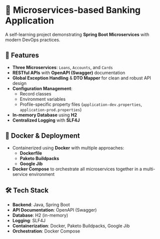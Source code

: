 # 🏦 Microservices-based Banking Application

A self-learning project demonstrating **Spring Boot Microservices** with modern DevOps practices.

## 🚀 Features
- **Three Microservices**: `Loans`, `Accounts`, and `Cards`  
- **RESTful APIs** with **OpenAPI (Swagger)** documentation  
- **Global Exception Handling** & **DTO Mapper** for clean and robust API design  
- **Configuration Management**:  
  - Record classes  
  - Environment variables  
  - Profile-specific property files (`application-dev.properties`, `application-prod.properties`)  
- **In-memory Database** using **H2**  
- **Centralized Logging** with **SLF4J**  

## 🐳 Docker & Deployment
- Containerized using **Docker** with multiple approaches:
  - **Dockerfile**
  - **Paketo Buildpacks**
  - **Google Jib**
- **Docker Compose** to orchestrate all microservices together in a multi-service environment  

## 🛠️ Tech Stack
- **Backend**: Java, Spring Boot  
- **API Documentation**: OpenAPI (Swagger)  
- **Database**: H2 (in-memory)  
- **Logging**: SLF4J  
- **Containerization**: Docker, Paketo Buildpacks, Google Jib  
- **Orchestration**: Docker Compose  
